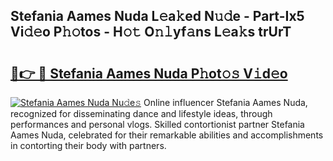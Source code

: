 ## Stefania Aames Nuda L𝚎a𝚔ed N𝚞𝚍e - Part-Ix5 Vi𝚍𝚎o P𝚑𝚘tos - H𝚘𝚝 O𝚗𝚕yf𝚊ns L𝚎a𝚔s trUrT

# <h2><a href="http://kf30ev4.oniu.top/?m=Stefania+Aames+Nuda">🔗👉 🔴 Stefania Aames Nuda P𝚑ot𝚘𝚜 V𝚒d𝚎o</a></h2>

[![Stefania Aames Nuda Nu𝚍e𝚜](https://i.imgur.com/0qMVB7G.gif)](http://kf30ev4.oniu.top/?m=Stefania+Aames+Nuda)
Online influencer Stefania Aames Nuda, recognized for disseminating dance and lifestyle ideas, through performances and personal vlogs. Skilled contortionist partner Stefania Aames Nuda, celebrated for their remarkable abilities and accomplishments in contorting their body with partners.  
